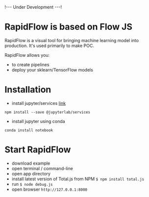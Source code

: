 !--- Under Development ---! 

# RapidFlow is based on Flow JS
RapidFlow is a visual tool for bringing machine learning model into production. 
It's used primarily to make POC.

RapidFlow allows you:
- to create pipelines
- deploy your sklearn/TensorFlow models


# Installation 

- install jupyter/services [link](https://www.npmjs.com/package/@jupyterlab/services)
```commandline
npm install --save @jupyterlab/services
```
- install jupyter using conda
```commandline
conda install notebook
```


# Start RapidFlow

- download example
- open terminal / command-line
- open app directory
- install latest version of Total.js from NPM `$ npm install total.js`
- run `$ node debug.js`
- open browser `http://127.0.0.1:8000`